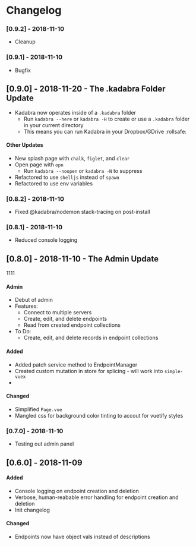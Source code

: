 # Changelog

### [0.9.2] - 2018-11-10
- Cleanup

### [0.9.1] - 2018-11-10
- Bugfix

## [0.9.0] - 2018-11-20 - The .kadabra Folder Update
- Kadabra now operates inside of a `.kadabra` folder
  - Run `kadabra --here` or `kadabra -H` to create or use a `.kadabra` folder in your current directory
  - This means you can run Kadabra in your Dropbox/GDrive :rollsafe:

#### Other Updates
- New splash page with `chalk`, `figlet`, and `clear`
- Open page with `opn`
  - Run `kadabra --noopen` or `kadabra -N` to suppress
- Refactored to use `shelljs` instead of `spawn`
- Refactored to use env variables

### [0.8.2] - 2018-11-10
- Fixed @kadabra/nodemon stack-tracing on post-install

### [0.8.1] - 2018-11-10
- Reduced console logging

## [0.8.0] - 2018-11-10 - The Admin Update
1111
#### Admin
- Debut of admin
- Features:
  - Connect to multiple servers
  - Create, edit, and delete endpoints
  - Read from created endpoint collections
- To Do:
  - Create, edit, and delete records in endpoint collections

#### Added
- Added patch service method to EndpointManager
- Created custom mutation in store for splicing - will work into `simple-vuex`
- 

#### Changed
- Simplified `Page.vue`
- Mangled css for background color tinting to accout for vuetify styles

### [0.7.0] - 2018-11-10
- Testing out admin panel

## [0.6.0] - 2018-11-09
#### Added
- Console logging on endpoint creation and deletion
- Verbose, human-reabable error handling for endpoint creation and deletion
- Init changelog

#### Changed
- Endpoints now have object vals instead of descriptions
